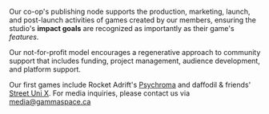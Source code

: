 Our co-op's publishing node supports the production, marketing, launch, and post-launch activities of games created by our members, ensuring the studio's **impact goals** are recognized as importantly as their game's *features*.

Our not-for-profit model encourages a regenerative approach to community support that includes funding, project management, audience development, and platform support.

Our first games include Rocket Adrift's [Psychroma](/games/psychroma) and daffodil & friends' [Street Uni X](/games/street-uni-x). For media inquiries, please contact us via [media@gammaspace.ca](mailto:media@gammaspace.ca)
